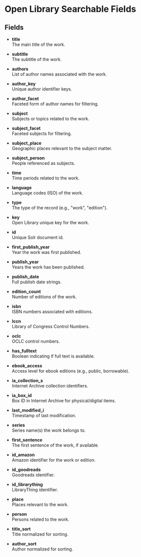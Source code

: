 # Open Library Searchable Fields
## Fields
- **title**  
  The main title of the work.

- **subtitle**  
  The subtitle of the work.

- **authors**  
  List of author names associated with the work.

- **author_key**  
  Unique author identifier keys.

- **author_facet**  
  Faceted form of author names for filtering.

- **subject**  
  Subjects or topics related to the work.

- **subject_facet**  
  Faceted subjects for filtering.

- **subject_place**  
  Geographic places relevant to the subject matter.

- **subject_person**  
  People referenced as subjects.

- **time**  
  Time periods related to the work.

- **language**  
  Language codes (ISO) of the work.

- **type**  
  The type of the record (e.g., "work", "edition").

- **key**  
  Open Library unique key for the work.

- **id**  
  Unique Solr document id.

- **first_publish_year**  
  Year the work was first published.

- **publish_year**  
  Years the work has been published.

- **publish_date**  
  Full publish date strings.

- **edition_count**  
  Number of editions of the work.

- **isbn**  
  ISBN numbers associated with editions.

- **lccn**  
  Library of Congress Control Numbers.

- **oclc**  
  OCLC control numbers.

- **has_fulltext**  
  Boolean indicating if full text is available.

- **ebook_access**  
  Access level for ebook editions (e.g., public, borrowable).

- **ia_collection_s**  
  Internet Archive collection identifiers.

- **ia_box_id**  
  Box ID in Internet Archive for physical/digital items.

- **last_modified_i**  
  Timestamp of last modification.

- **series**  
  Series name(s) the work belongs to.

- **first_sentence**  
  The first sentence of the work, if available.

- **id_amazon**  
  Amazon identifier for the work or edition.

- **id_goodreads**  
  Goodreads identifier.

- **id_librarything**  
  LibraryThing identifier.

- **place**  
  Places relevant to the work.

- **person**  
  Persons related to the work.

- **title_sort**  
  Title normalized for sorting.

- **author_sort**  
  Author normalized for sorting.
